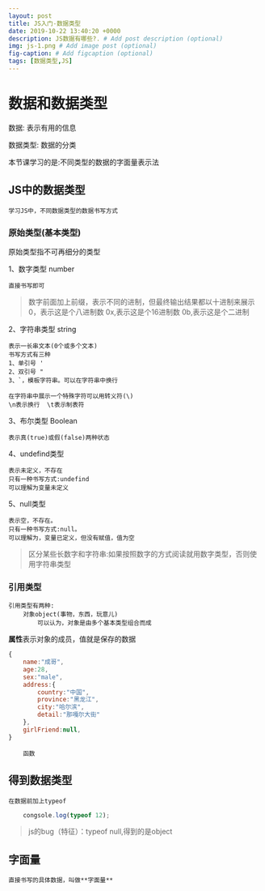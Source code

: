 ```yaml
---
layout: post
title: JS入门-数据类型
date: 2019-10-22 13:40:20 +0000
description: JS数据有哪些?. # Add post description (optional)
img: js-1.png # Add image post (optional)
fig-caption: # Add figcaption (optional)
tags: [数据类型,JS]
---
```

# 数据和数据类型

数据: 表示有用的信息

数据类型: 数据的分类 

本节课学习的是:不同类型的数据的字面量表示法

## JS中的数据类型

    学习JS中，不同数据类型的数据书写方式

### 原始类型(基本类型)

原始类型指不可再细分的类型

1、数字类型 number 

    直接书写即可
>数字前面加上前缀，表示不同的进制，但最终输出结果都以十进制来展示
> 0，表示这是个八进制数
> 0x,表示这是个16进制数
> 0b,表示这是个二进制

2、字符串类型 string

    表示一长串文本(0个或多个文本)
    书写方式有三种
    1、单引号 '
    2、双引号 "
    3、`，模板字符串。可以在字符串中换行

    在字符串中展示一个特殊字符可以用转义符(\)  
    \n表示换行  \t表示制表符


3、布尔类型 Boolean

    表示真(true)或假(false)两种状态


4、undefind类型

    表示未定义，不存在
    只有一种书写方式:undefind
    可以理解为变量未定义

5、null类型

    表示空，不存在。
    只有一种书写方式:null。
    可以理解为，变量已定义，但没有赋值，值为空

> 区分某些长数字和字符串:如果按照数字的方式阅读就用数字类型，否则使用字符串类型

### 引用类型

    引用类型有两种:
        对象object(事物，东西，玩意儿)
            可以认为，对象是由多个基本类型组合而成
**属性**表示对象的成员，值就是保存的数据

```js
{
    name:"成哥",
    age:28,
    sex:"male",
    address:{
        country:"中国",
        province:"黑龙江",
        city:"哈尔滨",
        detail:"那嘎尔大街"
    },
    girlFriend:null,
}
```

        函数

## 得到数据类型

    在数据前加上typeof

```js
    congsole.log(typeof 12);
```

>js的bug（特征）：typeof null,得到的是object

## 字面量

    直接书写的具体数据，叫做**字面量**

